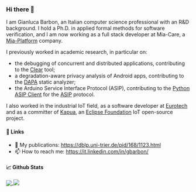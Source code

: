 ### Hi there 👋

I am Gianluca Barbon, an Italian computer science professional with an R&D background. I hold a Ph.D. in applied formal methods for software verification, and I am now working as a full stack developer at Mia-Care, a [Mia-Platform](https://github.com/mia-platform) company.

I previously worked in academic research, in particular on:
- the debugging of concurrent and distributed applications, contributing to the [Clear](https://github.com/gbarbon/clear) tool;
- a degradation-aware privacy analysis of Android apps, contributing to the [DAPA](https://github.com/gbarbon/asa) static analyzer;
- the Arduino Service Interface Protocol (ASIP), contributing to the [Python ASIP Client](https://github.com/gbarbon/python-asip) for the [ASIP](https://github.com/michaelmargolis/asip) protocol.

I also worked in the industrial IoT field, as a software developer at [Eurotech](https://github.com/eurotech) and as a committer of [Kapua](https://github.com/eclipse/kapua), an [Eclipse Foundation](https://github.com/eclipse) IoT open-source project. 

#### :link: Links

- :page_facing_up:  My publications: https://dblp.uni-trier.de/pid/168/1123.html
- 📫 How to reach me: https://it.linkedin.com/in/gbarbon/

#### 📈 Github Stats

<!--
<a align="center" href="https://github.com/gbarbon">
  <p align="center">
    <img src="https://github-readme-stats.vercel.app/api?username=gbarbon&show_icons=true&count_private=true&include_all_commits=true" alt="My GitHub stats" width="465"/>
    <img src="https://github-readme-stats.vercel.app/api/top-langs/?username=gbarbon&layout=compact&langs_count=6" alt="Languages" height="183">
  </p>
</a>
-->

<a href="https://github.com/gbarbon">
  <img align="center" src="https://github-readme-stats.vercel.app/api?username=gbarbon&show_icons=true&count_private=true&include_all_commits=true" />
</a>
<a href="https://github.com/gbarbon">
  <img align="center" valign="top" src="https://github-readme-stats.vercel.app/api/top-langs/?username=gbarbon&layout=compact&langs_count=6" />
</a>

<!-- Resources: -->
<!-- Awesome GitHub Profile README: https://github.com/abhisheknaiidu/awesome-github-profile-readme -->

<!--
**gbarbon/gbarbon** is a ✨ _special_ ✨ repository because its `README.md` (this file) appears on your GitHub profile.

Here are some ideas to get you started:

- 🔭 I’m currently working on ...
- 🌱 I’m currently learning ...
- 👯 I’m looking to collaborate on ...
- 🤔 I’m looking for help with ...
- 💬 Ask me about ...
- 📫 How to reach me: ...
- 😄 Pronouns: ...
- ⚡ Fun fact: ...
-->


